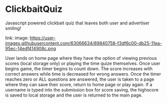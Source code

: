 # ClickbaitQuiz
Javascript powered clickbait quiz that leaves both user and advertiser smiling!

link:
image: https://user-images.githubusercontent.com/63066634/89840758-f3df6c00-db25-11ea-95ec-14edf414908c.png

User lands on home page where they have the option of viewing previous scores (local storage only) or playing the time quize themselves.
Once user begins game, the timer begins to count down.  The score increases with correct answers while time is decreased for wrong answers.  Once the timer reaches zero or ALL questions are answered, the user is taken to a page where they can save their score, return to home page or play again. If a username is typed into the submission box for score saving, the highscore is saved to local storage and the user is returned to the main page.
